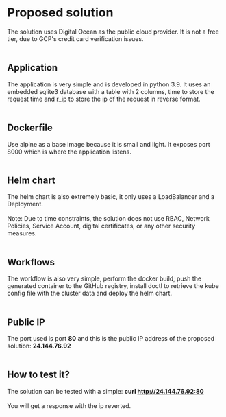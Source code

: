 # Proposed solution
The solution uses Digital Ocean as the public cloud provider. It is not a free tier, due to GCP's credit card verification issues.
<br> <br>

## Application
The application is very simple and is developed in python 3.9. It uses an embedded sqlite3 database with a table with 2 columns, time to store the request time and r_ip to store the ip of the request in reverse format.
<br> <br>

## Dockerfile
Use alpine as a base image because it is small and light. It exposes port 8000 which is where the application listens.
<br> <br>

## Helm chart
The helm chart is also extremely basic, it only uses a LoadBalancer and a Deployment. 
<br> <br>
Note: Due to time constraints, the solution does not use RBAC, Network Policies, Service Account, digital certificates, or any other security measures.
<br> <br>

## Workflows
The workflow is also very simple, perform the docker build, push the generated container to the GitHub registry, install doctl to retrieve the kube config file with the cluster data and deploy the helm chart.
<br> <br>

## Public IP
The port used is port **80** and this is the public IP address of the proposed solution: **24.144.76.92**
<br> <br>

## How to test it?
The solution can be tested with a simple: **curl http://24.144.76.92:80**
<br> <br>
You will get a response with the ip reverted.
<br> <br>

